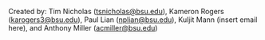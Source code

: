 Created by: Tim Nicholas (tsnicholas@bsu.edu), 
Kameron Rogers (karogers3@bsu.edu), 
Paul Lian (nplian@bsu.edu), 
Kuljit Mann (insert email here),
and Anthony Miller (acmiller@bsu.edu)
